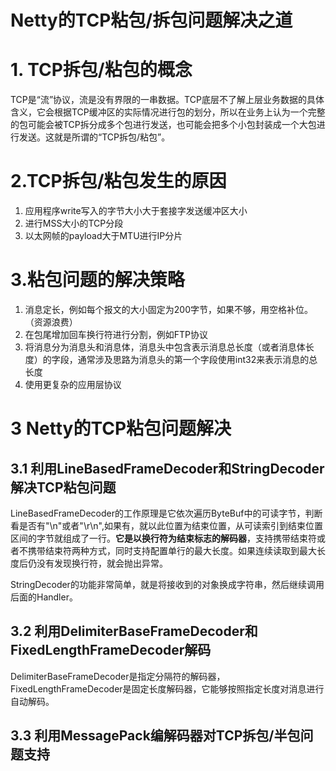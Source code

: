 # Netty的TCP粘包/拆包问题解决之道
# 1. TCP拆包/粘包的概念
TCP是“流”协议，流是没有界限的一串数据。TCP底层不了解上层业务数据的具体含义，它会根据TCP缓冲区的实际情况进行包的划分，所以在业务上认为一个完整的包可能会被TCP拆分成多个包进行发送，也可能会把多个小包封装成一个大包进行发送。这就是所谓的“TCP拆包/粘包”。
# 2.TCP拆包/粘包发生的原因
1) 应用程序write写入的字节大小大于套接字发送缓冲区大小
2) 进行MSS大小的TCP分段
3) 以太网帧的payload大于MTU进行IP分片
# 3.粘包问题的解决策略
1) 消息定长，例如每个报文的大小固定为200字节，如果不够，用空格补位。（资源浪费）
2) 在包尾增加回车换行符进行分割，例如FTP协议
3) 将消息分为消息头和消息体，消息头中包含表示消息总长度（或者消息体长度）的字段，通常涉及思路为消息头的第一个字段使用int32来表示消息的总长度
4) 使用更复杂的应用层协议
# 3 Netty的TCP粘包问题解决
## 3.1 利用LineBasedFrameDecoder和StringDecoder解决TCP粘包问题
LineBasedFrameDecoder的工作原理是它依次遍历ByteBuf中的可读字节，判断看是否有"\n"或者"\r\n",如果有，就以此位置为结束位置，从可读索引到结束位置区间的字节就组成了一行。**它是以换行符为结束标志的解码器**，支持携带结束符或者不携带结束符两种方式，同时支持配置单行的最大长度。如果连续读取到最大长度后仍没有发现换行符，就会抛出异常。

StringDecoder的功能非常简单，就是将接收到的对象换成字符串，然后继续调用后面的Handler。

## 3.2 利用DelimiterBaseFrameDecoder和FixedLengthFrameDecoder解码
DelimiterBaseFrameDecoder是指定分隔符的解码器，
FixedLengthFrameDecoder是固定长度解码器，它能够按照指定长度对消息进行自动解码。

## 3.3 利用MessagePack编解码器对TCP拆包/半包问题支持
